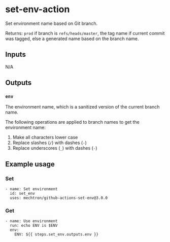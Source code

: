 # set-env-action

Set environment name based on Git branch.

Returns: `prod` if branch is `refs/heads/master`, the tag name if current commit was tagged, else a generated name based on the branch name.

## Inputs

N/A

## Outputs

### `env`

The environment name, which is a sanitized version of the current branch name.

The following operations are applied to branch names to get the environment name:

1. Make all characters lower case
1. Replace slashes (`/`) with dashes (`-`)
1. Replace underscores (`_`) with dashes (`-`)

## Example usage

### Set
```
- name: Set environment
  id: set_env
  uses: mechtron/github-actions-set-env@3.0.0
```

### Get
```
- name: Use environment
  run: echo ENV is $ENV
  env:
    ENV: ${{ steps.set_env.outputs.env }}
```
